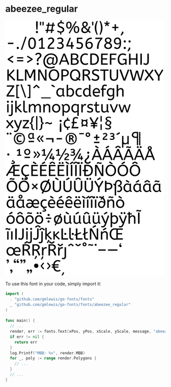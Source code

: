 # abeezee_regular

![abeezee_regular](abeezee_regular.png)

To use this font in your code, simply import it:

```go
import (
  . "github.com/gmlewis/go-fonts/fonts"
  _ "github.com/gmlewis/go-fonts/fonts/abeezee_regular"
)

func main() {
  // ...
  render, err := fonts.Text(xPos, yPos, xScale, yScale, message, "abeezee_regular", Center)
  if err != nil {
    return err
  }
  log.Printf("MBB: %v", render.MBB)
  for _, poly := range render.Polygons {
    // ...
  }
  // ...
}
```
